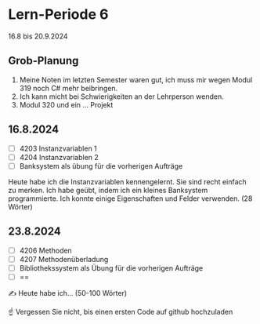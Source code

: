 # Lern-Periode 6

16.8 bis 20.9.2024

## Grob-Planung

1. Meine Noten im letzten Semester waren gut, ich muss mir wegen Modul 319 noch C# mehr beibringen.
2. Ich kann micht bei Schwierigkeiten an der Lehrperson wenden.
3. Modul 320 und ein ... Projekt

## 16.8.2024

- [ ] 4203 Instanzvariablen 1
- [ ] 4204 Instanzvariablen 2
- [ ] Banksystem als übung für die vorherigen Aufträge

Heute habe ich die Instanzvariablen kennengelernt. Sie sind recht einfach zu merken. Ich habe geübt, indem ich ein kleines Banksystem programmierte. Ich konnte einige Eigenschaften und Felder verwenden. (28 Wörter)

## 23.8.2024

- [ ] 4206 Methoden
- [ ] 4207 Methodenüberladung
- [ ] Bibliothekssystem als Übung für die vorherigen Aufträge
- [ ] ==

✍️ Heute habe ich... (50-100 Wörter)

☝️ Vergessen Sie nicht, bis einen ersten Code auf github hochzuladen
